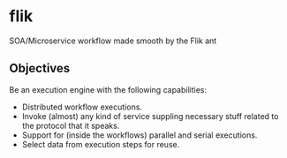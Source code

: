 # flik
SOA/Microservice workflow made smooth by the Flik ant

## Objectives
Be an execution engine with the following capabilities:
* Distributed workflow executions.
* Invoke (almost) any kind of service suppling necessary stuff related to the
  protocol that it speaks.
* Support for (inside the workflows) parallel and serial executions.
* Select data from execution steps for reuse.
